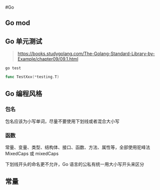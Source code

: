 #Go

## Go mod



## Go 单元测试
>https://books.studygolang.com/The-Golang-Standard-Library-by-Example/chapter09/09.1.html

`go test`

```go
func TestXxx(*testing.T)
```

## Go 编程风格


### 包名
包名应该为小写单词，尽量不要使用下划线或者混合大小写

### 函数

常量、变量、类型、结构体、接口、函数、方法、属性等，全部使用驼峰法 MixedCaps 或 mixedCaps

下划线开头的命名更不允许，Go 语言的公私有统一用大小写开头来区分

## 常量

